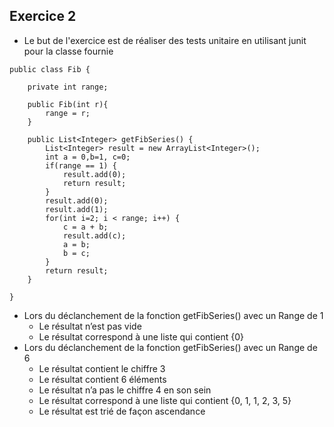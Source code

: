 ## Exercice 2

- Le but de l'exercice est de réaliser des tests unitaire en utilisant junit pour la classe fournie

```
public class Fib {

    private int range;

    public Fib(int r){
        range = r;
    }

    public List<Integer> getFibSeries() {
        List<Integer> result = new ArrayList<Integer>();
        int a = 0,b=1, c=0;
        if(range == 1) {
            result.add(0);
            return result;
        }
        result.add(0);
        result.add(1);
        for(int i=2; i < range; i++) {
            c = a + b;
            result.add(c);
            a = b;
            b = c;
        }
        return result;
    }

}
```

- Lors du déclanchement de la fonction getFibSeries() avec un Range de 1 
  - Le résultat n’est pas vide
  - Le résultat correspond à une liste qui contient {0}
- Lors du déclanchement de la fonction getFibSeries() avec un Range de 6 
  - Le résultat contient le chiffre 3 
  - Le résultat contient 6 éléments 
  - Le résultat n’a pas le chiffre 4 en son sein 
  - Le résultat correspond à une liste qui contient {0, 1, 1, 2, 3, 5}
  - Le résultat est trié de façon ascendance 